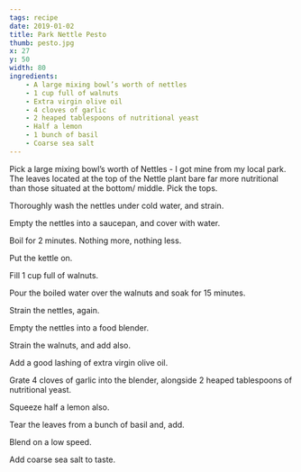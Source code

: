 ```yaml
---
tags: recipe
date: 2019-01-02
title: Park Nettle Pesto
thumb: pesto.jpg
x: 27
y: 50
width: 80
ingredients: 
    - A large mixing bowl’s worth of nettles
    - 1 cup full of walnuts
    - Extra virgin olive oil
    - 4 cloves of garlic
    - 2 heaped tablespoons of nutritional yeast
    - Half a lemon
    - 1 bunch of basil
    - Coarse sea salt
---
```


Pick a large mixing bowl’s worth of Nettles - I got mine from my local park.
The leaves located at the top of the Nettle plant bare far more nutritional than those situated at the bottom/ middle. Pick the tops.

Thoroughly wash the nettles under cold water, and strain.

Empty the nettles into a saucepan, and cover with water.

Boil for 2 minutes. Nothing more, nothing less.

Put the kettle on.

Fill 1 cup full of walnuts.

Pour the boiled water over the walnuts and soak for 15 minutes.

Strain the nettles, again.

Empty the nettles into a food blender.

Strain the walnuts, and add also.

Add a good lashing of extra virgin olive oil.

Grate 4 cloves of garlic into the blender, alongside 2 heaped tablespoons of nutritional yeast.

Squeeze half a lemon also.

Tear the leaves from a bunch of basil and, add.

Blend on a low speed.

Add coarse sea salt to taste.
